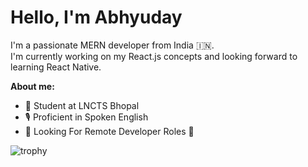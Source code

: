<!-- <p align="center"><a href=""><img width="80%" alt="Hello, I'm Abhyuday. I do open source!" src="" /></a></p> -->
# Hello, I'm Abhyuday
I'm a passionate MERN developer from India 🇮🇳. <br />
I'm currently working on my React.js concepts and looking forward to learning React Native.

**About me:** 
- 📘 Student at LNCTS Bhopal
- 🎙️ Proficient in Spoken English
- 💼 Looking For Remote Developer Roles 🐢
 

<!-- | <img style="min-width: 50vw" align="center" src="https://github-readme-stats.vercel.app/api?username=Abhyuday911Dev&show_icons=true&include_all_commits=true&theme=dark&hide_border=true&count_private=true&include_all_commits=true&hide=prs" alt="Abhyuday's github stats" /> | <img style="min-width: 50vw" align="center" src="https://github-readme-stats.vercel.app/api/top-langs/?username=Abhyuday911Dev&layout=compact&theme=dark&hide_border=true&langs_count=8" /> |
| ------------- | ------------- |
<br /> -->

![trophy](https://github-profile-trophy.vercel.app/?username=Abhyuday911Dev&theme=onestar&no-frame=true)
